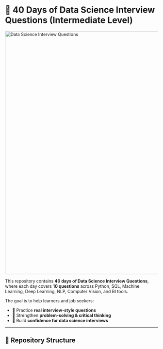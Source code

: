 # 📘 40 Days of Data Science Interview Questions (Intermediate Level)

<img src="assets/banner.png" alt="Data Science Interview Questions" width="800"/>

This repository contains **40 days of Data Science Interview Questions**, where each day covers **10 questions** across Python, SQL, Machine Learning, Deep Learning, NLP, Computer Vision, and BI tools.

The goal is to help learners and job seekers:
- 📌 Practice **real interview-style questions**
- 🚀 Strengthen **problem-solving & critical thinking**
- 🎯 Build **confidence for data science interviews**

---

## 📂 Repository Structure

